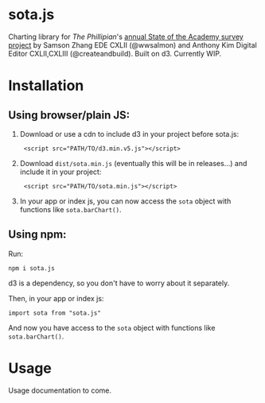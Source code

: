 # sota.js

Charting library for *The Phillipian*'s [annual State of the Academy survey project](http://pdf.phillipian.net/2019/05102019.pdf) by Samson Zhang EDE CXLII (@wwsalmon) and Anthony Kim Digital Editor CXLII,CXLIII (@createandbuild). Built on d3. Currently WIP.

# Installation

## Using browser/plain JS:

1. Download or use a cdn to include d3 in your project before sota.js:

        <script src="PATH/TO/d3.min.v5.js"></script>

2. Download `dist/sota.min.js` (eventually this will be in releases...) and include it in your project:

        <script src="PATH/TO/sota.min.js"></script>

3. In your app or index js, you can now access the `sota` object with functions like `sota.barChart()`.

## Using npm:

Run:

    npm i sota.js

d3 is a dependency, so you don't have to worry about it separately.

Then, in your app or index js:

    import sota from "sota.js"

And now you have access to the `sota` object with functions like `sota.barChart()`.

# Usage

Usage documentation to come.
